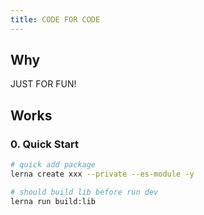```yaml
---
title: CODE FOR CODE
---
```


## Why

JUST FOR FUN!



## Works

### 0. Quick Start

```bash
# quick add package
lerna create xxx --private --es-module -y

# should build lib before run dev
lerna run build:lib
```